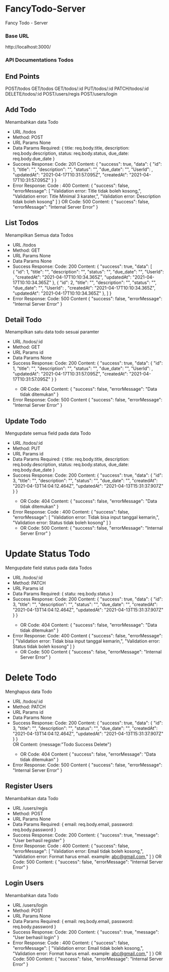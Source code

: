 # FancyTodo-Server
Fancy Todo - Server

### Base URL ###
http://localhost:3000/


### API Documentations Todos ###

## End Points ##
POST/todos
GET/todos
GET/todos/:id
PUT/todos/:id
PATCH/todos/:id
DELETE/todos/:id
POST/users/regis
POST/users/login


## Add Todo
Menambahkan data Todo
* URL
/todos
* Method:
POST
* URL Params
None
* Data Params
    Required:
    {
        title: req.body.title,
        description: req.body.description,
        status: req.body.status,
        due_date: req.body.due_date
    }
* Success Response:
    Code: 201
    Content:
    {
        "success": true,
        "data": {
            "id": 1,
            "title": "<todo title>",
            "description": "<todo description>",
            "status": "<todo status>",
            "due_date": "<todo due_date>",
            "UserId": <todo UserId>,
            "updatedAt": "2021-04-17T10:31:57.095Z",
            "createdAt": "2021-04-17T10:31:57.095Z"
        }
    }
* Error Response:
    Code : 400
    Content:
    {
        "success": false,
        "errorMessage": [
            "Validation error: Title tidak boleh kosong,",
            "Validation error: Title Minimal 3 karater,",
            "Validation error: Description tidak boleh kosong"
        ]
    }
    OR
    Code: 500
    Content:
    {
        "success": false,
        "errorMessage": "Internal Server Error"
    }



## List Todos
Menampilkan Semua data Todos
* URL
/todos
* Method:
GET
* URL Params
None
* Data Params
None
* Success Response:
    Code: 200
    Content:
    {
        "success": true,
        "data": [   
            {
               "id": 1,
                "title": "<todo title>",
                "description": "<todo description>",
                "status": "<todo status>",
                "due_date": "<todo due_date>",
                "UserId": <todo UserId>,
                "createdAt": "2021-04-17T10:10:34.365Z",
                "updatedAt": "2021-04-17T10:10:34.365Z"
            },
            {
                "id": 2,
                "title": "<todo title>",
                "description": "<todo description>",
                "status": "<todo status>",
                "due_date": "<todo due_date>",
                "UserId": <todo UserId>,
                "createdAt": "2021-04-17T10:10:34.365Z",
                "updatedAt": "2021-04-17T10:10:34.365Z"
            },
        ]
    }
* Error Response:
    Code: 500
    Content
    {
        "success": false,
        "errorMessage": "Internal Server Error"
    }



## Detail Todo
Menampilkan satu data todo sesuai paramter
* URL
/todos/:id
* Method:
GET
* URL Params
id
* Data Params
None
* Success Response:
    Code: 200
    Content:
    {
        "success": true,
        "data": {
            "id": 1,
            "title": "<todo title>",
            "description": "<todo description>",
            "status": "<todo status>",
            "due_date": "<todo due_date>",
            "UserId": <todo UserId>,
            "updatedAt": "2021-04-17T10:31:57.095Z",
            "createdAt": "2021-04-17T10:31:57.095Z"
        }
    }
    - OR
    Code: 404
    Content:
    {
        "success": false,
        "errorMessage": "Data tidak ditemukan"
    }
* Error Response:
    Code: 500
    Content
    {
        "success": false,
        "errorMessage": "Internal Server Error"
    }



## Update Todo
Mengupdate semua field pada data Todo
* URL
/todos/:id
* Method:
PUT
* URL Params
id
* Data Params
    Required:
    {
        title: req.body.title,
        description: req.body.description,
        status: req.body.status,
        due_date: req.body.due_date
    }
* Success Response:
    Code: 200
    Content:
    {
        "success": true,
        "data": {
            "id": 3,
            "title": "<todo title>",
            "description": "<todo description>",
            "status": "<todo status>",
            "due_date": "<todo due_date>",
            "createdAt": "2021-04-13T14:04:12.464Z",
            "updatedAt": "2021-04-13T15:31:37.907Z"
        }
    }
    - OR
    Code: 404
    Content:
    {
        "success": false,
        "errorMessage": "Data tidak ditemukan"
    }
* Error Response:
    Code : 400
    Content:
    {
        "success": false,
        "errorMessage": [
            "Validation error: Tidak bisa input tanggal kemarin,",
            "Validation error: Status tidak boleh kosong"
        ]
    }
    - OR
    Code: 500
    Content:
    {
        "success": false,
        "errorMessage": "Internal Server Error"
    }



# Update Status Todo
Mengupdate field status pada data Todos
* URL
/todos/:id
* Method:
PATCH
* URL Params
id
* Data Params
    Required:
    {
        statu: req.body.status
    }
* Success Response:
    Code: 200
    Content:
    {
        "success": true,
        "data": {
            "id": 3,
            "title": "<todo title>",
            "description": "<todo description>",
            "status": "<todo status>",
            "due_date": "<todo due_date>",
            "createdAt": "2021-04-13T14:04:12.464Z",
            "updatedAt": "2021-04-13T15:31:37.907Z"
        }
    }   
    - OR
    Code: 404
    Content:
    {
        "success": false,
        "errorMessage": "Data tidak ditemukan"
    }
* Error Response:
    Code: 400
    Content
    {
        "success": false,
        "errorMessage": [
            "Validation error: Tidak bisa input tanggal kemarin,",
            "Validation error: Status tidak boleh kosong"
        ]
    }
    - OR
    Code: 500
    Content
    {
        "success": false,
        "errorMessage": "Internal Server Error"
    }



# Delete Todo
Menghapus data Todo
* URL
/todos/:id
* Method:
PATCH
* URL Params
id
* Data Params
None
* Success Response:
    Code: 200
    Content:
    {
        "success": true,
        "data": {
            "id": 3,
            "title": "<todo title>",
            "description": "<todo description>",
            "status": "<todo status>",
            "due_date": "<todo due_date>",
            "createdAt": "2021-04-13T14:04:12.464Z",
            "updatedAt": "2021-04-13T15:31:37.907Z"
        }
    }   
    OR
    Content:
    {message:"Todo Success Delete"}
    - OR
    Code: 404
    Content
    {
        "success": false,
        "errorMessage": "Data tidak ditemukan"
    }
* Error Response:
    Code: 500
    Content
    {
        "success": false,
        "errorMessage": "Internal Server Error"
    }



## Register Users
Menambahkan data Todo
* URL
/users/regis
* Method:
POST
* URL Params
None
* Data Params
    Required:
    {
        email: req.body.email,
        password: req.body.password
    }
* Success Response:
    Code: 200
    Content:
    {
        "success": true,
        "message": "User berhasil register"
    }
* Error Response:
    Code : 400
    Content:
    {
        "success": false,
        "errorMessage": [
            "Validation error: Email tidak boleh kosong,",
            "Validation error: Format harus email. example: abc@gmail.com,"
        ]
    }
    OR
    Code: 500
    Content:
    {
        "success": false,
        "errorMessage": "Internal Server Error"
    }



## Login Users
Menambahkan data Todo
* URL
/users/login
* Method:
POST
* URL Params
None
* Data Params
    Required:
    {
        email: req.body.email,
        password: req.body.password
    }
* Success Response:
    Code: 200
    Content:
    {
        "success": true,
        "message": "User berhasil login"
    }
* Error Response:
    Code : 400
    Content:
    {
        "success": false,
        "errorMessage": [
            "Validation error: Email tidak boleh kosong,",
            "Validation error: Format harus email. example: abc@gmail.com,"
        ]
    }
    OR
    Code: 500
    Content:
    {
        "success": false,
        "errorMessage": "Internal Server Error"
    }